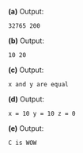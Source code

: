 **(a)**  Output:
```
32765 200
```

**(b)** Output:
```
10 20
```

**(c)** Output:
```
x and y are equal
```

**(d)** Output:
```
x = 10 y = 10 z = 0
```

**(e)** Output:
```
C is WOW
```



